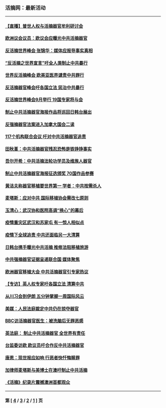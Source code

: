 ### 活摘网：最新活动
---
#### [【直播】普世人权与活摘器官牟利研讨会](../../pages/nf5883/n13425146.md?03120430) 
#### [欧洲议会议员：欧议会应曝光中共活摘器官](../../pages/nf5883/n13336571.md?03120430) 
#### [反活摘世界峰会 张锦华：媒体应报导事实真相](../../pages/nf5883/n13278502.md?03120430) 
#### [“反活摘之世界宣言”吁全人类制止中共暴行](../../pages/nf5883/n13259730.md?03120430) 
#### [世界反活摘峰会 欧美亚医界谴责中共罪行](../../pages/nf5883/n13253550.md?03120430) 
#### [反活摘器官峰会吁各国立法 惩治中共暴行](../../pages/nf5883/n13245052.md?03120430) 
#### [反活摘世界峰会9月举行 19国专家将与会](../../pages/nf5883/n13201492.md?03120430) 
#### [制止中共活摘器官海报作品将巡回日韩台展出](../../pages/nf5883/n13177791.md?03120430) 
#### [反强摘器官法案进入加拿大国会二读](../../pages/nf5883/n13033450.md?03120430) 
#### [117个机构联合会议 吁对中共活摘器官追责](../../pages/nf5883/n12775087.md?03120430) 
#### [田秋堇：中共活摘器官残忍恐怖是铁铮铮事实](../../pages/nf5883/n12702148.md?03120430) 
#### [吾尔开希：中共活摘法轮功学员及维族人器官](../../pages/nf5883/n12693197.md?03120430) 
#### [制止中共活摘器官海报征选颁奖 70国作品参赛](../../pages/nf5883/n12692050.md?03120430) 
#### [黄洁夫称器官移植要世界第一 学者：中共按需杀人](../../pages/nf5883/n12572329.md?03120430) 
#### [麦塔斯：应对中共 国际移植协会需改七原则](../../pages/nf5883/n12514711.md?03120430) 
#### [玉清心：武汉协和医院高调“换心”的幕后](../../pages/nf5883/n12298730.md?03120430) 
#### [疫情重灾区武汉和苏家屯 有一惊人相似点](../../pages/nf5883/n12150824.md?03120430) 
#### [疫情下全球追责 中共还面临另一大清算](../../pages/nf5883/n12070397.md?03120430) 
#### [日韩台携手曝光中共活摘 推修法阻移植旅游](../../pages/nf5883/n11712046.md?03120430) 
#### [中共强摘器官证据呈递联合国 媒体聚焦](../../pages/nf5883/n11546426.md?03120430) 
#### [欧洲器官移植大会 中共活摘器官引专家热议](../../pages/nf5883/n11539095.md?03120430) 
#### [【专访】英人权专家吁各国立法 清算中共](../../pages/nf5883/n11367315.md?03120430) 
#### [从川习会到伊朗 五分钟掌握一周国际风云](../../pages/nf5883/n11338520.md?03120430) 
#### [美媒：人民法庭裁定中共仍在掠夺器官](../../pages/nf5883/n11334897.md?03120430) 
#### [BBC访活摘器官医生：被洗脑后无罪恶感](../../pages/nf5883/n11335935.md?03120430) 
#### [英法庭： 制止中共活摘器官 全世界有责任](../../pages/nf5883/n11330691.md?03120430) 
#### [台监委访欧 欧议员吁合作反中共活摘器官](../../pages/nf5883/n11109190.md?03120430) 
#### [唐恩：现世报应如响 行恶者快忏悔赎罪](../../pages/nf5883/n11104016.md?03120430) 
#### [加律师麦塔斯与美博士在澳吁制止中共活摘](../../pages/nf5883/n10724764.md?03120430) 
#### [《活摘》纪录片震撼澳洲首都观众](../../pages/nf5883/n10722747.md?03120430) 

---
#### 第 [ [4](./4.md?03120430) / [3](./3.md?03120430) / [2](./2.md?03120430) / [1](./1.md?03120430) ] 页
